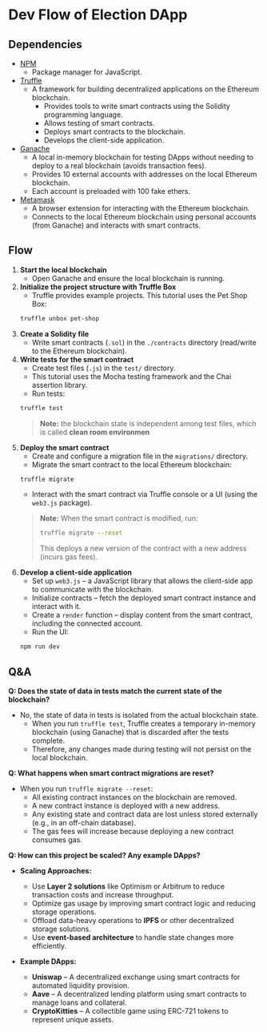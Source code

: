 # Dev Flow of Election DApp

## Dependencies
- [NPM](https://nodejs.org)  
    * Package manager for JavaScript.
- [Truffle](https://github.com/trufflesuite/truffle)  
    * A framework for building decentralized applications on the Ethereum blockchain.  
        * Provides tools to write smart contracts using the Solidity programming language.  
        * Allows testing of smart contracts.  
        * Deploys smart contracts to the blockchain.  
        * Develops the client-side application.  
- [Ganache](http://truffleframework.com/ganache/)  
    * A local in-memory blockchain for testing DApps without needing to deploy to a real blockchain (avoids transaction fees).  
    * Provides 10 external accounts with addresses on the local Ethereum blockchain.  
    * Each account is preloaded with 100 fake ethers.  
- [Metamask](https://metamask.io/)  
    * A browser extension for interacting with the Ethereum blockchain.  
    * Connects to the local Ethereum blockchain using personal accounts (from Ganache) and interacts with smart contracts.  

## Flow
1. **Start the local blockchain**  
    * Open Ganache and ensure the local blockchain is running.  
2. **Initialize the project structure with Truffle Box**  
    * Truffle provides example projects. This tutorial uses the Pet Shop Box:  
    ```bash
    truffle unbox pet-shop
    ```
3. **Create a Solidity file**  
    * Write smart contracts (`.sol`) in the `./contracts` directory (read/write to the Ethereum blockchain).  
4. **Write tests for the smart contract**  
    * Create test files (`.js`) in the `test/` directory.  
    * This tutorial uses the Mocha testing framework and the Chai assertion library.  
    * Run tests:  
    ```bash
    truffle test
    ```
    > **Note:** the blockchain state is independent among test files, which is called **clean room environmen**
5. **Deploy the smart contract**  
    * Create and configure a migration file in the `migrations/` directory.  
    * Migrate the smart contract to the local Ethereum blockchain:  
    ```bash
    truffle migrate
    ```
    * Interact with the smart contract via Truffle console or a UI (using the `web3.js` package).  
    > **Note:** When the smart contract is modified, run:  
    > ```bash
    > truffle migrate --reset
    > ```  
    > This deploys a new version of the contract with a new address (incurs gas fees).  
6. **Develop a client-side application**  
    * Set up `web3.js` – a JavaScript library that allows the client-side app to communicate with the blockchain.  
    * Initialize contracts – fetch the deployed smart contract instance and interact with it.  
    * Create a `render` function – display content from the smart contract, including the connected account.  
    * Run the UI:  
    ```bash
    npm run dev
    ```

## Q&A
**Q: Does the state of data in tests match the current state of the blockchain?**  
- No, the state of data in tests is isolated from the actual blockchain state.  
    - When you run `truffle test`, Truffle creates a temporary in-memory blockchain (using Ganache) that is discarded after the tests complete.  
    - Therefore, any changes made during testing will not persist on the local blockchain.  

**Q: What happens when smart contract migrations are reset?**  
- When you run `truffle migrate --reset`:  
    - All existing contract instances on the blockchain are removed.  
    - A new contract instance is deployed with a new address.  
    - Any existing state and contract data are lost unless stored externally (e.g., in an off-chain database).  
    - The gas fees will increase because deploying a new contract consumes gas.  

**Q: How can this project be scaled? Any example DApps?**  
- **Scaling Approaches:**  
    - Use **Layer 2 solutions** like Optimism or Arbitrum to reduce transaction costs and increase throughput.  
    - Optimize gas usage by improving smart contract logic and reducing storage operations.  
    - Offload data-heavy operations to **IPFS** or other decentralized storage solutions.  
    - Use **event-based architecture** to handle state changes more efficiently.  

- **Example DApps:**  
    - **Uniswap** – A decentralized exchange using smart contracts for automated liquidity provision.  
    - **Aave** – A decentralized lending platform using smart contracts to manage loans and collateral.  
    - **CryptoKitties** – A collectible game using ERC-721 tokens to represent unique assets.  
